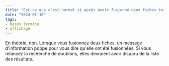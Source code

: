 ```yaml
---
title: "Est-ce que c'est normal si après avoir fusionné deux fiches termino “à l’arrache”, elles existent encore toutes les deux ?"
date: "2024-01-16"
tags:
- bases termino
- affichage
---
```


En théorie, non. Lorsque vous fusionnez deux fiches, un message d'information poppe pour vous dire qu'elle ont été fusionnées. Si vous relancez la recherche de doublons, elles devraient avoir disparu de la liste des résultats.


